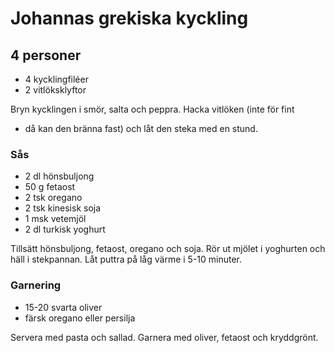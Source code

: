 # Johannas grekiska kyckling

## 4 personer

-   4 kycklingfiléer
-   2 vitlöksklyftor

Bryn kycklingen i smör, salta och peppra. Hacka vitlöken (inte för fint
- då kan den bränna fast) och låt den steka med en stund.

### Sås

-   2 dl hönsbuljong
-   50 g fetaost
-   2 tsk oregano
-   2 tsk kinesisk soja
-   1 msk vetemjöl
-   2 dl turkisk yoghurt

Tillsätt hönsbuljong, fetaost, oregano och soja. Rör ut mjölet i
yoghurten och häll i stekpannan. Låt puttra på låg värme i 5-10 minuter.

### Garnering

-   15-20 svarta oliver
-   färsk oregano eller persilja

Servera med pasta och sallad. Garnera med oliver, fetaost och
kryddgrönt.
